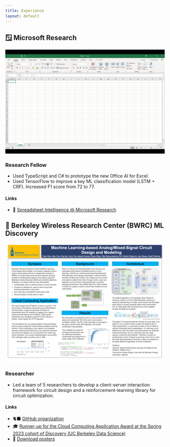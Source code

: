 ```yaml
---
title: Experience
layout: default
---
```


## 🪟 Microsoft Research

![Spreadsheet Intelligence](assets/images/Spreadsheet_Intelligence.gif)

### Research Fellow

- Used TypeScript and C# to prototype the new Office AI for Excel.
- Used TensorFlow to improve a key ML classification model (LSTM + CRF). Increased F1 score from 72 to 77.

#### Links

- 🔭 [Spreadsheet Intelligence @ Microsoft Research](https://www.microsoft.com/en-us/research/project/spreadsheet-intelligence/ "Spreadsheet Intelligence")

## 💫 Berkeley Wireless Research Center (BWRC) ML Discovery

![Poster](assets/images/AMS_ML_Poster.png)

<!-- <iframe src="https://cktgym-1.web.app/" title="CktGym" width="100%" height="500" allowfullscreen></iframe> -->

### Researcher

- Led a team of 5 researchers to develop a client-server interaction framework for circuit design and a reinforcement-learning library for circuit optimization.

#### Links

- 🐈‍⬛ [GitHub organization](https://github.com/BWRC-AMS-ML-Discovery "BWRC-AMS-ML-Discovery")
- 🎓 [Runner-up for the Cloud Computing Application Award at the Spring 2023 cohort of Discovery (UC Berkeley Data Science)](https://data.berkeley.edu/spring-2023-data-science-discovery-showcase-highlights "Spring 2023 Data Science Discovery Showcase Highlights")
- 📂 [Download posters](https://drive.google.com/drive/folders/1b1sjmVJH7EwcdUiGcZRs_Y35F_5HFe8X "Posters")
